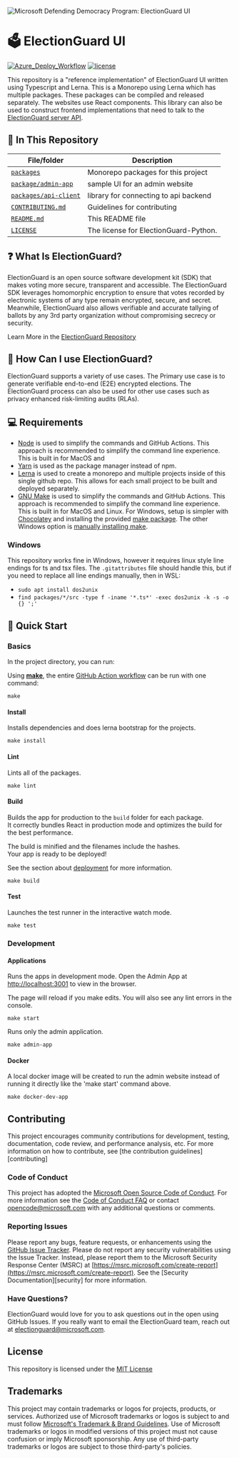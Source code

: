 ![Microsoft Defending Democracy Program: ElectionGuard UI](https://www.electionguard.vote/images/electionguard-banner.svg)

# 🗳 ElectionGuard UI

[![Azure_Deploy_Workflow](https://github.com/microsoft/electionguard-ui/actions/workflows/azure_deploy.yml/badge.svg)](https://github.com/microsoft/electionguard-ui/actions/workflows/azure_deploy.yml) [![license](https://img.shields.io/github/license/microsoft/electionguard)](https://github.com/microsoft/electionguard-ui/blob/main/LICENSE)

This repository is a "reference implementation" of ElectionGuard UI written using Typescript and Lerna. This is a Monorepo using Lerna which has multiple packages. These packages can be compiled and released separately. The websites use React components. This library can also be used to construct frontend implementations that need to talk to the [ElectionGuard server API](https://github.com/microsoft/electionguard-api-python).

## 📁 In This Repository

| File/folder                                  | Description                           |
| -------------------------------------------- | ------------------------------------- |
| [`packages`](packages)                       | Monorepo packages for this project    |
| [`package/admin-app`](/packages/admin-app)   | sample UI for an admin website        |
| [`packages/api-client`](packages/api-client) | library for connecting to api backend |
| [`CONTRIBUTING.md`](CONTRIBUTING.md)         | Guidelines for contributing           |
| [`README.md`](README.md)                     | This README file                      |
| [`LICENSE`](LICENSE)                         | The license for ElectionGuard-Python. |

## ❓ What Is ElectionGuard?

ElectionGuard is an open source software development kit (SDK) that makes voting more secure, transparent and accessible. The ElectionGuard SDK leverages homomorphic encryption to ensure that votes recorded by electronic systems of any type remain encrypted, secure, and secret. Meanwhile, ElectionGuard also allows verifiable and accurate tallying of ballots by any 3rd party organization without compromising secrecy or security.

Learn More in the [ElectionGuard Repository](https://github.com/microsoft/electionguard)

## 🦸 How Can I use ElectionGuard?

ElectionGuard supports a variety of use cases. The Primary use case is to generate verifiable end-to-end (E2E) encrypted elections. The ElectionGuard process can also be used for other use cases such as privacy enhanced risk-limiting audits (RLAs).

## 💻 Requirements

-   [Node](https://www.nodejs.org) is used to simplify the commands and GitHub Actions. This approach is recommended to simplify the command line experience. This is built in for MacOS and
-   [Yarn](https://www.yarnpkg.com) is used as the package manager instead of npm.
-   [Lerna](https://lerna.js.org) is used to create a monorepo and multiple projects inside of this single github repo. This allows for each small project to be built and deployed separately.
-   [GNU Make](https://www.gnu.org/software/make/manual/make.html) is used to simplify the commands and GitHub Actions. This approach is recommended to simplify the command line experience. This is built in for MacOS and Linux. For Windows, setup is simpler with [Chocolatey](https://chocolatey.org/install) and installing the provided [make package](https://chocolatey.org/packages/make). The other Windows option is [manually installing make](http://gnuwin32.sourceforge.net/packages/make.htm).

### Windows

This repository works fine in Windows, however it requires linux style line endings for ts and tsx files. The `.gitattributes` file should handle this, but if you need to replace all line endings manually, then in WSL:

-   `sudo apt install dos2unix`
-   `find packages/*/src -type f -iname '*.ts*' -exec dos2unix -k -s -o {} ';'`

## 🚀 Quick Start

### Basics

In the project directory, you can run:

Using [**make**](https://www.gnu.org/software/make/manual/make.html), the entire [GitHub Action workflow][pull request workflow] can be run with one command:

```
make
```

#### Install

Installs dependencies and does lerna bootstrap for the projects.

```
make install
```

#### Lint

Lints all of the packages.

```
make lint
```

#### Build

Builds the app for production to the `build` folder for each package.\
It correctly bundles React in production mode and optimizes the build for the best performance.

The build is minified and the filenames include the hashes.\
Your app is ready to be deployed!

See the section about [deployment](https://facebook.github.io/create-react-app/docs/deployment) for more information.

```
make build
```

#### Test

Launches the test runner in the interactive watch mode.

```
make test
```

### Development

#### Applications

Runs the apps in development mode. Open the Admin App at [http://localhost:3001](http://localhost:3001) to view in the browser.

The page will reload if you make edits.
You will also see any lint errors in the console.

```
make start
```

Runs only the admin application.

```
make admin-app
```

#### Docker

A local docker image will be created to run the admin website instead of running it directly like the 'make start' command above.

```
make docker-dev-app
```

## Contributing

This project encourages community contributions for development, testing, documentation, code review, and performance analysis, etc. For more information on how to contribute, see [the contribution guidelines][contributing]

### Code of Conduct

This project has adopted the [Microsoft Open Source Code of Conduct](https://opensource.microsoft.com/codeofconduct/). For more information see the [Code of Conduct FAQ](https://opensource.microsoft.com/codeofconduct/faq/) or contact [opencode@microsoft.com](mailto:opencode@microsoft.com) with any additional questions or comments.

### Reporting Issues

Please report any bugs, feature requests, or enhancements using the [GitHub Issue Tracker](https://github.com/microsoft/electionguard-ui/issues). Please do not report any security vulnerabilities using the Issue Tracker. Instead, please report them to the Microsoft Security Response Center (MSRC) at [https://msrc.microsoft.com/create-report](https://msrc.microsoft.com/create-report). See the [Security Documentation][security] for more information.

### Have Questions?

ElectionGuard would love for you to ask questions out in the open using GitHub Issues. If you really want to email the ElectionGuard team, reach out at electionguard@microsoft.com.

## License

This repository is licensed under the [MIT License](https://github.com/microsoft/electionguard-ui/blob/main/LICENSE)

## Trademarks

This project may contain trademarks or logos for projects, products, or services. Authorized use of Microsoft
trademarks or logos is subject to and must follow
[Microsoft's Trademark & Brand Guidelines](https://www.microsoft.com/en-us/legal/intellectualproperty/trademarks/usage/general).
Use of Microsoft trademarks or logos in modified versions of this project must not cause confusion or imply Microsoft sponsorship.
Any use of third-party trademarks or logos are subject to those third-party's policies.

<!--Links-->

[pull request workflow]: https://github.com/microsoft/electionguard-ui/blob/main/.github/workflows/pull_request.yml

